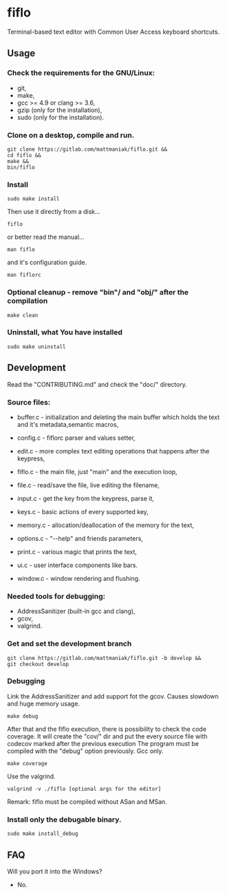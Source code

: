 # fiflo
Terminal-based text editor with Common User Access keyboard shortcuts.

## Usage
### Check the requirements for the GNU/Linux:
- git,
- make,
- gcc >= 4.9 or clang >= 3.6,
- gzip (only for the installation),
- sudo (only for the installation).

### Clone on a desktop, compile and run.
```
git clone https://gitlab.com/mattmaniak/fiflo.git &&
cd fiflo &&
make &&
bin/fiflo
```

### Install
```
sudo make install
```

Then use it directly from a disk...
```
fiflo
```

or better read the  manual...
```
man fiflo
```

and it's configuration guide.
```
man fiflorc
```

### Optional cleanup - remove "bin"/ and "obj/" after the compilation
```
make clean
```

### Uninstall, what You have installed
```
sudo make uninstall
```

## Development
Read the "CONTRIBUTING.md" and check the "doc/" directory.

### Source files:
- buffer.c - initialization and deleting the main buffer which holds the text
and it's metadata,semantic macros,

- config.c - fiflorc parser and values setter,

- edit.c - more complex text editing operations that happens after the keypress,

- fiflo.c - the main file, just "main" and the execution loop,

- file.c - read/save the file, live editing the filename,

- input.c - get the key from the keypress, parse it,

- keys.c - basic actions of every supported key,

- memory.c - allocation/deallocation of the memory for the text,

- options.c - "--help" and friends parameters,

- print.c - various magic that prints the text,

- ui.c - user interface components like bars.

- window.c - window rendering and flushing.

### Needed tools for debugging:
- AddressSanitizer (built-in gcc and clang),
- gcov,
- valgrind.

### Get and set the development branch
```
git clone https://gitlab.com/mattmaniak/fiflo.git -b develop &&
git checkout develop
```

### Debugging
Link the AddressSanitizer and add support fot the gcov. Causes slowdown and huge
memory usage.
```
make debug
```

After that and the fiflo execution, there is possibility to check the code
coverage. It will create the "cov/" dir and put the every source file with
codecov marked after the previous execution The program must be compiled with
the "debug" option previously. Gcc only.
```
make coverage
```

Use the valgrind.
```
valgrind -v ./fiflo [optional args for the editor]
```
Remark: fiflo must be compiled without ASan and MSan.

### Install only the debugable binary.
```
sudo make install_debug
```

## FAQ
Will you port it into the Windows?
- No.
